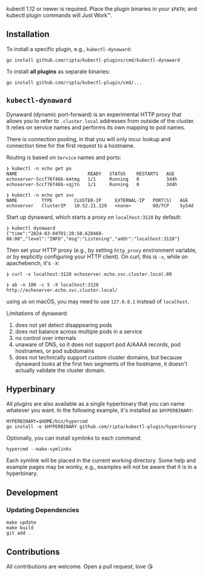 
kubectl 1.12 or newer is required. Place the plugin binaries in your `$PATH`,
and kubectl plugin commands will Just Work™.


## Installation

To install a specific plugin, e.g., `kubectl-dynaward`:

```
go install github.com/ripta/kubectl-plugins/cmd/kubectl-dynaward
```

To install **all plugins** as separate binaries:

```
go install github.com/ripta/kubectl-plugin/cmd/...
```


## `kubectl-dynaward`

Dynaward (dynamic port-forward) is an experimental HTTP proxy that allows you
to refer to `.cluster.local` addresses from outside of the cluster. It relies
on service names and performs its own mapping to pod names.

There is connection pooling, in that you will only incur lookup and connection
time for the first request to a hostname.

Routing is based on `Service` names and ports:

```
❯ kubectl -n echo get po
NAME                          READY   STATUS    RESTARTS   AGE
echoserver-5ccf76f46b-kmtmg   1/1     Running   0          3d4h
echoserver-5ccf76f46b-vqjtn   1/1     Running   0          3d4h

❯ kubectl -n echo get svc
NAME         TYPE        CLUSTER-IP     EXTERNAL-IP   PORT(S)   AGE
echoserver   ClusterIP   10.52.21.129   <none>        80/TCP    5y54d
```

Start up dynaward, which starts a proxy on `localhost:3128` by default:

```
❯ kubectl dynaward
{"time":"2024-03-04T01:20:50.628468-08:00","level":"INFO","msg":"Listening","addr":"localhost:3128"}
```

Then set your HTTP proxy (e.g., by setting `http_proxy` environment variable,
or by explicitly configuring your HTTP client). On curl, this is `-x`, while on
apachebench, it's `-X`:

```
❯ curl -x localhost:3128 echoserver.echo.svc.cluster.local:80

❯ ab -n 100 -c 5 -X localhost:3128 http://echoserver.echo.svc.cluster.local/
```

using `ab` on macOS, you may need to use `127.0.0.1` instead of `localhost`.

Limitations of dynaward:

1. does not yet detect disappearing pods
2. does not balance across multiple pods in a service
3. no control over internals
4. unaware of DNS, so it does not support pod A/AAAA records, pod hostnames, or
   pod subdomains
5. does not technically support custom cluster domains, but because dynaward
   looks at the first two segments of the hostname, it doesn't actually
   validate the cluster domain.

## Hyperbinary

All plugins are also available as a single hyperbinary that you can name
whatever you want. In the following example, it's installed as `$HYPERBINARY`:

```
HYPERBINARY=$HOME/bin/hypercmd
go install -o $HYPERBINARY github.com/ripta/kubectl-plugin/hyperbinary
```

Optionally, you can install symlinks to each command:

```
hypercmd --make-symlinks
```

Each symlink will be placed in the current working directory. Some help and
example pages may be wonky, e.g., examples will not be aware that it is in a
hyperbinary.


## Development

### Updating Dependencies

```
make update
make build
git add .
```

## Contributions

All contributions are welcome. Open a pull request, love 😘
